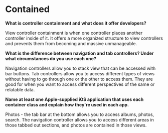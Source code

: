 # Contained

**What is controller containment and what does it offer developers?**

View controller containment is when one controller places another controller inside of it. It offers a more organized structure to view controllers and prevents them from becoming and massive unmanageable.

**What is the difference between navigation and tab controllers? Under what circumstances do you use each one?**

Navigation controllers allow you to stack view that can be accessed with bar buttons. Tab controllers allow you to access different types of views without having to go through one or the other to access them. They are good for when you want to access different perspectives of the same or relatable data.

**Name at least one Apple-supplied iOS application that uses each container class and explain how they're used in each app.**

Photos - the tab bar at the bottom allows you to access albums, photos, search. The navigation controller allows you to access different areas in those tabbed out sections, and photos are contained in those views.
